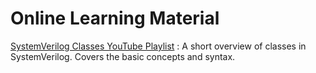 # Online Learning Material

[SystemVerilog Classes YouTube Playlist](https://youtube.com/playlist?list=PLYdInKVfi0KZ1HMVNNcxvvWhYJMmLAq_g&si=Szn2F7Lzp-2yG3Dn) : A short overview of classes in SystemVerilog. Covers the basic concepts and syntax.
